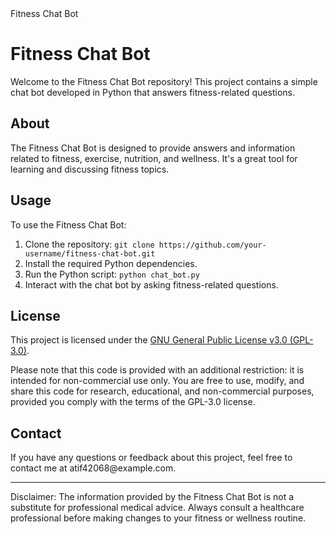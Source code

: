 <!DOCTYPE html>
<html>
<head>
    Fitness Chat Bot
</head>
<body>

<h1>Fitness Chat Bot</h1>
<p>Welcome to the Fitness Chat Bot repository! This project contains a simple chat bot developed in Python that answers fitness-related questions.</p>

<h2>About</h2>
<p>The Fitness Chat Bot is designed to provide answers and information related to fitness, exercise, nutrition, and wellness. It's a great tool for learning and discussing fitness topics.</p>

<h2>Usage</h2>
<p>To use the Fitness Chat Bot:</p>
<ol>
  <li>Clone the repository: <code>git clone https://github.com/your-username/fitness-chat-bot.git</code></li>
  <li>Install the required Python dependencies.</li>
  <li>Run the Python script: <code>python chat_bot.py</code></li>
  <li>Interact with the chat bot by asking fitness-related questions.</li>
</ol>

<h2>License</h2>
<p>This project is licensed under the <a href="LICENSE">GNU General Public License v3.0 (GPL-3.0)</a>.</p>
<p>Please note that this code is provided with an additional restriction: it is intended for non-commercial use only. You are free to use, modify, and share this code for research, educational, and non-commercial purposes, provided you comply with the terms of the GPL-3.0 license.</p>

<h2>Contact</h2>
<p>If you have any questions or feedback about this project, feel free to contact me at atif42068@example.com.</p>

<hr>
<p>Disclaimer: The information provided by the Fitness Chat Bot is not a substitute for professional medical advice. Always consult a healthcare professional before making changes to your fitness or wellness routine.</p>

</body>
</html>
